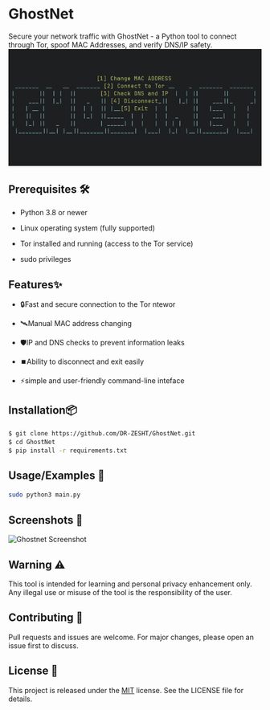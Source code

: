 # GhostNet

Secure your network traffic with GhostNet - a Python tool to connect through Tor, spoof MAC Addresses, and verify DNS/IP safety.
![Logo](https://github.com/DR-ZESHT/GhostNet/blob/main/GhostNet-Screenshot.png)

##  Prerequisites 🛠

- Python 3.8 or newer

- Linux operating system (fully supported)

- Tor installed and running (access to the Tor service)

- sudo privileges
## Features✨

- 🔒Fast and secure connection to the Tor ntewor

- 🛰Manual MAC address changing

- 🛡IP and DNS checks to prevent information leaks

- ⏹️Ability to disconnect and exit easily

- ⚡️simple and user-friendly command-line inteface
## Installation📦


```bash
$ git clone https://github.com/DR-ZESHT/GhostNet.git
$ cd GhostNet
$ pip install -r requirements.txt
```
## Usage/Examples 🚀

```bash
sudo python3 main.py
```


## Screenshots 📸

![Ghostnet Screenshot](https://dr-zesht.ir/wp-content/uploads/2025/09/ghostnet_screenshot.png)


## Warning ⚠️

This tool is intended for learning and personal privacy enhancement only.
Any illegal use or misuse of the tool is the responsibility of the user.
## Contributing 🤝

Pull requests and issues are welcome.
For major changes, please open an issue first to discuss.
## License 📜

This project is released under the [MIT](https://github.com/DR-ZESHT/GhostNet/blob/main/LICENSE) license. See the LICENSE file for details.


